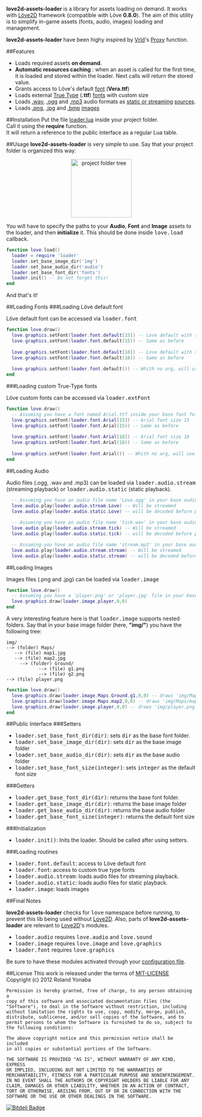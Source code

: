__love2d-assets-loader__ is a library for assets loading on demand.
It works with [Löve2D](http://love2d.org) framework (compatible with Löve __0.8.0__).
The aim of this utility is to simplify in-game assets (fonts, audio, images) loading and management.

__love2d-assets-loader__ have been highy inspired by [Vrld](https://github.com/vrld/)'s [Proxy](https://github.com/vrld/Princess/blob/master/main.lua) function.

##Features

* Loads required assets __on demand__.
* __Automatic resources caching__ : when an asset is called for the first time, it is loaded and stored within the loader. Next calls will return the stored value.
* Grants access to Löve's default [font](https://love2d.org/wiki/Font) (__Vera.ttf__)
* Loads external [True Type](https://en.wikipedia.org/wiki/TrueType) (__.ttf__) [fonts](https://love2d.org/wiki/Font) with custom size
* Loads [.wav](https://en.wikipedia.org/wiki/WAV), [.ogg](http://en.wikipedia.org/wiki/Ogg) and [.mp3](http://en.wikipedia.org/wiki/MP3) audio formats as [static or streaming](https://love2d.org/wiki/SourceType) [sources](https://love2d.org/wiki/Source).
* Loads [.png](http://en.wikipedia.org/wiki/PNG), [.jpg](https://en.wikipedia.org/wiki/JPEG) and [.bmp](http://en.wikipedia.org/wiki/BMP_file_format) [images](https://love2d.org/wiki/Image)

##Installation
Put the file [loader.lua](https://github.com/Yonaba/love2d-assets-loader/blob/master/Loader/loader.lua) inside your project folder.<br/>
Call it using the __require__ function.<br/>
It will return a reference to the public interface as a regular Lua table.

##Usage
__love2d-assets-loader__ is very simple to use.
Say that your project folder is organized this way:

<center><img src="http://ompldr.org/vZmN3ZQ" alt="project folder tree" width="161" height="155" border="0" /></center>

You will have to specify the paths to your __Audio__, __Font__ and __Image__ assets to the loader, and then __initialize__ it.
This should be done inside <tt>love.load</tt> callback.

```lua
function love.load()
  loader = require 'loader'
  loader.set_base_image_dir('img')
  loader.set_base_audio_dir('audio')
  loader.set_base_font_dir('fonts')
  loader.init() -- Do not forget this!
end  
```

And that's it!

##Loading Fonts
###Loading Löve default font

Löve default font can be accessed via <tt>loader.font</tt>

```lua
function love.draw()
  love.graphics.setFont(loader.font.default[15]) -- Love default with size 15
  love.graphics.setFont(loader.font.default(15)) -- Same as before
  
  love.graphics.setFont(loader.font.default[18]) -- Love default with size 18
  love.graphics.setFont(loader.font.default(18)) -- Same as before
  
  love.graphics.setFont(loader.font.default()) -- Whith no arg, will use a customisable default font size
end
```

###Loading custom True-Type fonts

Löve custom fonts can be accessed via <tt>loader.extFont</tt>

```lua
function love.draw()
  -- Assuming you have a font named Arial.ttf inside your base font folder.
  love.graphics.setFont(loader.font.Arial[15]) -- Arial font size 15
  love.graphics.setFont(loader.font.Arial(15)) -- Same as before
  
  love.graphics.setFont(loader.font.Arial[18]) -- Arial font size 18
  love.graphics.setFont(loader.font.Arial(18)) -- Same as before
  
  love.graphics.setFont(loader.font.Arial()) -- Whith no arg, will use a customisable default font size
end
```

##Loading Audio

Audio files (.ogg, .wav and .mp3) can be loaded via <tt>loader.audio.stream</tt> (streaming playback) or <tt>loader.audio.static</tt> (static playback).

```lua
  -- Assuming you have an audio file name 'Love.ogg' in your base audio folder
  love.audio.play(loader.audio.stream.Love) -- Will be streamed
  love.audio.play(loader.audio.static.Love) -- will be decoded before playback
  
  -- Assuming you have an audio file name 'tick.wav' in your base audio folder
  love.audio.play(loader.audio.stream.tick) -- Will be streamed
  love.audio.play(loader.audio.static.tick) -- will be decoded before playback

  -- Assuming you have an audio file name 'stream.mp3' in your base audio folder
  love.audio.play(loader.audio.stream.stream) -- Will be streamed
  love.audio.play(loader.audio.static.stream) -- will be decoded before playback
```

##Loading Images

Images files (.png and .jpg) can be loaded via <tt>loader.image</tt>

```lua
function love.draw()
  -- Assuming you have a 'player.png' or 'player.jpg' file in your base image folder
  love.graphics.draw(loader.image.player,0,0)
end
```

A very interesting feature here is that <tt>loader.image</tt> supports nested folders.
Say that in your base image folder (here, __"img/"__) you have the following tree:

    img/
    --> (folder) Maps/
       --> (file) map1.jpg
       --> (file) map2.jpg
  		 --> (folder) Ground/
			    --> (file) g1.png
			    --> (file) g2.png
    --> (file) player.png 
	
```lua
function love.draw()
  love.graphics.draw(loader.image.Maps.Ground.g1,0,0) -- draws 'img/Maps/Ground/g1.png'
  love.graphics.draw(loader.image.Maps.map2,0,0) -- draws 'img/Maps/map2.jpg'
  love.graphics.draw(loader.image.player,0,0) -- draws 'img/player.png'
end
```

##Public Interface
###Setters
* <tt>loader.set_base_font_dir(dir)</tt>: sets <tt>dir</tt> as the base font folder.
* <tt>loader.set_base_image_dir(dir)</tt>: sets <tt>dir</tt> as the base image folder
* <tt>loader.set_base_audio_dir(dir)</tt>: sets <tt>dir</tt> as the base audio folder
* <tt>loader.set_base_font_size(integer)</tt>: sets <tt>integer</tt> as the default font size

###Getters
* <tt>loader.get_base_font_dir(dir)</tt>: returns the base font folder.
* <tt>loader.get_base_image_dir(dir)</tt>: returns the base image folder
* <tt>loader.get_base_audio_dir(dir)</tt>: returns the base audio folder
* <tt>loader.get_base_font_size(integer)</tt>: returns the default font size

###Initialization
* <tt>loader.init()</tt>: Inits the loader. Should be called after using setters.

###Loading routines
* <tt>loader.font.default</tt>: access to Löve default font
* <tt>loader.font</tt>: access to custom true type fonts
* <tt>loader.audio.stream</tt>: loads audio files for streaming playback.
* <tt>loader.audio.static</tt>: loads audio files for static playback.
* <tt>loader.image</tt>: loads images

##Final Notes

__love2d-assets-loader__ checks for <tt>love</tt> namespace before running, to prevent this lib being used
without [Love2D](https://love2d.org).
Also, parts of __love2d-assets-loader__ are relevant to [Love2D](https://love2d.org)'s modules.

* <tt>loader.audio</tt> requires <tt>love.audio</tt> and <tt>love.sound</tt>
* <tt>loader.image</tt> requires <tt>love.image</tt> and <tt>love.graphics</tt>
* <tt>loader.font</tt> requires <tt>love.graphics</tt>

Be sure to have these modules activated through your [configuration file](https://love2d.org/wiki/Config_Files).


##License
This work is released under the terms of [MIT-LICENSE](http://www.opensource.org/licenses/mit-license.php)<br/>
Copyright (c) 2012 Roland Yonaba

    Permission is hereby granted, free of charge, to any person obtaining a
    copy of this software and associated documentation files (the
    "Software"), to deal in the Software without restriction, including
    without limitation the rights to use, copy, modify, merge, publish,
    distribute, sublicense, and/or sell copies of the Software, and to
    permit persons to whom the Software is furnished to do so, subject to
    the following conditions:

    The above copyright notice and this permission notice shall be included
    in all copies or substantial portions of the Software.

    THE SOFTWARE IS PROVIDED "AS IS", WITHOUT WARRANTY OF ANY KIND, EXPRESS
    OR IMPLIED, INCLUDING BUT NOT LIMITED TO THE WARRANTIES OF
    MERCHANTABILITY, FITNESS FOR A PARTICULAR PURPOSE AND NONINFRINGEMENT.
    IN NO EVENT SHALL THE AUTHORS OR COPYRIGHT HOLDERS BE LIABLE FOR ANY
    CLAIM, DAMAGES OR OTHER LIABILITY, WHETHER IN AN ACTION OF CONTRACT,
    TORT OR OTHERWISE, ARISING FROM, OUT OF OR IN CONNECTION WITH THE
    SOFTWARE OR THE USE OR OTHER DEALINGS IN THE SOFTWARE.

[![Bitdeli Badge](https://d2weczhvl823v0.cloudfront.net/Yonaba/love2d-assets-loader/trend.png)](https://bitdeli.com/free "Bitdeli Badge")

